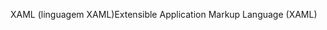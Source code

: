 <span data-ttu-id="a3d7b-101">XAML (linguagem XAML)</span><span class="sxs-lookup"><span data-stu-id="a3d7b-101">Extensible Application Markup Language (XAML)</span></span>